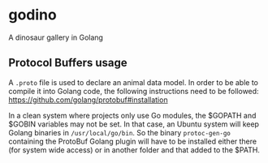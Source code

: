 # godino
A dinosaur gallery in Golang

## Protocol Buffers usage

A `.proto` file is used to declare an animal data model. In order to be able to compile it into Golang code, the following instructions need to be followed: https://github.com/golang/protobuf#installation

In a clean system where projects only use Go modules, the $GOPATH and $GOBIN variables may not be set. In that case, an Ubuntu system will keep Golang binaries in `/usr/local/go/bin`. So the binary `protoc-gen-go` containing the ProtoBuf Golang plugin will have to be installed either there (for system wide access) or in another folder and that added to the $PATH.